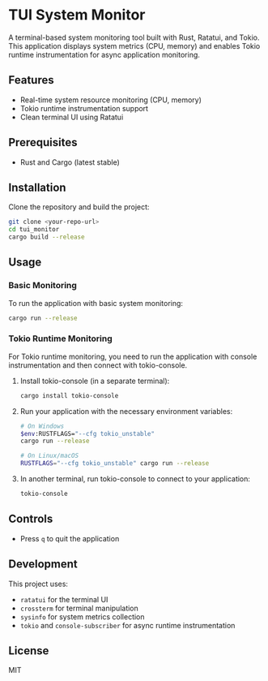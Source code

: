 # TUI System Monitor

A terminal-based system monitoring tool built with Rust, Ratatui, and Tokio. This application displays system metrics (CPU, memory) and enables Tokio runtime instrumentation for async application monitoring.

## Features

- Real-time system resource monitoring (CPU, memory)
- Tokio runtime instrumentation support
- Clean terminal UI using Ratatui

## Prerequisites

- Rust and Cargo (latest stable)

## Installation

Clone the repository and build the project:

```bash
git clone <your-repo-url>
cd tui_monitor
cargo build --release
```

## Usage

### Basic Monitoring

To run the application with basic system monitoring:

```bash
cargo run --release
```

### Tokio Runtime Monitoring

For Tokio runtime monitoring, you need to run the application with console instrumentation and then connect with tokio-console.

1. Install tokio-console (in a separate terminal):
   ```bash
   cargo install tokio-console
   ```

2. Run your application with the necessary environment variables:
   ```bash
   # On Windows
   $env:RUSTFLAGS="--cfg tokio_unstable"
   cargo run --release
   
   # On Linux/macOS
   RUSTFLAGS="--cfg tokio_unstable" cargo run --release
   ```

3. In another terminal, run tokio-console to connect to your application:
   ```bash
   tokio-console
   ```

## Controls

- Press `q` to quit the application

## Development

This project uses:
- `ratatui` for the terminal UI
- `crossterm` for terminal manipulation
- `sysinfo` for system metrics collection
- `tokio` and `console-subscriber` for async runtime instrumentation

## License

MIT 